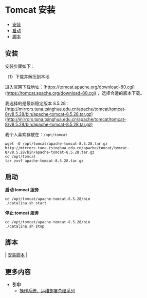 # Tomcat 安装

* [安装](tomcat-install.md#安装)
* [启动](tomcat-install.md#启动)
* [脚本](tomcat-install.md#脚本)

## 安装

安装步骤如下：

（1）下载并解压到本地

进入官网下载地址：[https://tomcat.apache.org/download-80.cgi](https://tomcat.apache.org/download-80.cgi) ，选择合适的版本下载。

我选择的是最新稳定版本 8.5.28：[http://mirrors.tuna.tsinghua.edu.cn/apache/tomcat/tomcat-8/v8.5.28/bin/apache-tomcat-8.5.28.tar.gz](http://mirrors.tuna.tsinghua.edu.cn/apache/tomcat/tomcat-8/v8.5.28/bin/apache-tomcat-8.5.28.tar.gz)

我个人喜欢存放在：`/opt/tomcat`

```text
wget -O /opt/tomcat/apache-tomcat-8.5.28.tar.gz http://mirrors.tuna.tsinghua.edu.cn/apache/tomcat/tomcat-8/v8.5.28/bin/apache-tomcat-8.5.28.tar.gz
cd /opt/tomcat
tar zxvf apache-tomcat-8.5.28.tar.gz
```

## 启动

**启动 tomcat 服务**

```text
cd /opt/tomcat/apache-tomcat-8.5.28/bin
./catalina.sh start
```

**停止 tomcat 服务**

```text
cd /opt/tomcat/apache-tomcat-8.5.28/bin
./catalina.sh stop
```

## 脚本

\| [安装脚本](https://github.com/dunwu/linux-tutorial/tree/master/codes/linux/soft) \|

## 更多内容

* **引申**
  * [操作系统、运维部署总结系列](https://github.com/dunwu/OS)

